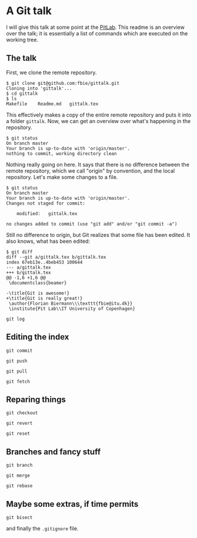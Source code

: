 # A Git talk #

I will give this talk at some point at the
[PitLab](http://pitlab.itu.dk). This readme is an overview over the
talk; it is essentially a list of commands which are executed on the
working tree.

## The talk ##

First, we clone the remote repository.

```
$ git clone git@github.com:fbie/gittalk.git
Cloning into 'gittalk'...
$ cd gittalk
$ ls
Makefile    Readme.md   gittalk.tex
```

This effectively makes a copy of the entire remote repository and puts
it into a folder ```gittalk```. Now, we can get an overview over
what's happening in the repository.

```
$ git status
On branch master
Your branch is up-to-date with 'origin/master'.
nothing to commit, working directory clean
```

Nothing really going on here. It says that there is no difference
between the remote repository, which we call "origin" by convention,
and the local repository. Let's make some changes to a file.

```
$ git status
On branch master
Your branch is up-to-date with 'origin/master'.
Changes not staged for commit:

	modified:   gittalk.tex

no changes added to commit (use "git add" and/or "git commit -a")
```

Still no difference to origin, but Git realizes that some file has
been edited. It also knows, what has been edited:

```
$ git diff
diff --git a/gittalk.tex b/gittalk.tex
index 67eb13e..4beb453 100644
--- a/gittalk.tex
+++ b/gittalk.tex
@@ -1,6 +1,6 @@
 \documentclass{beamer}

-\title{Git is awesome!}
+\title{Git is really great!}
 \author{Florian Biermann\\\texttt{fbie@itu.dk}}
 \institute{Pit Lab\\IT University of Copenhagen}
```

```git log```

## Editing the index ##

```git commit```

```git push```

```git pull```

```git fetch```

## Reparing things ##

```git checkout```

```git revert```

```git reset```

## Branches and fancy stuff ##

```git branch```

```git merge```

```git rebase```

## Maybe some extras, if time permits ##

```git bisect```

and finally the ```.gitignore``` file.
